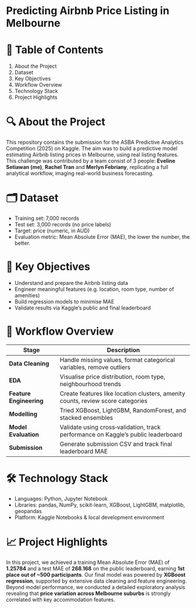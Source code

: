 # Predicting Airbnb Price Listing in Melbourne

# 📌 Table of Contents
1. About the Project
2. Dataset
3. Key Objectives
4. Workflow Overview
5. Technology Stack
6. Project Highlights

# 🔍 About the Project
This repository contains the submission for the ASBA Predictive Analytics Competition (2025) on Kaggle. The aim was to build a predictive model estimating Airbnb listing prices in Melbourne, using real listing features. This challenge was contributed by a team consist of 3 people: **Eveline Setiawan (me)**, **Rachel Tran** and **Merlyn Febriany**, replicating a full analytical workflow, imaging real-world business forecasting.

# 🗂 Dataset
- Training set: 7,000 records
- Test set: 3,000 records (no price labels)
- Target: price (numeric, in AUD)
- Evaluation metric: Mean Absolute Error (MAE), the lower the number, the better.
  
# 🎯 Key Objectives
- Understand and prepare the Airbnb listing data
- Engineer meaningful features (e.g. location, room type, number of amenities)
- Build regression models to minimise MAE
- Validate results via Kaggle’s public and final leaderboard

# 🧠 Workflow Overview

| Stage               | Description |
|---------------------|-------------|
| **Data Cleaning**   | Handle missing values, format categorical variables, remove outliers |
| **EDA**             | Visualise price distribution, room type, neighbourhood trends |
| **Feature Engineering** | Create features like location clusters, amenity counts, review score categories |
| **Modelling**        | Tried XGBoost, LightGBM, RandomForest, and stacked ensembles |
| **Model Evaluation**| Validate using cross‑validation, track performance on Kaggle’s public leaderboard |
| **Submission**      | Generate submission CSV and track final leaderboard MAE |

# 🛠️ Technology Stack
- Languages: Python, Jupyter Notebook
- Libraries: pandas, NumPy, scikit-learn, XGBoost, LightGBM, matplotlib, geopandas
- Platform: Kaggle Notebooks & local development environment

# 📈 Project Highlights
In this project, we achieved a training Mean Absolute Error (MAE) of **1.25784** and a test MAE of **268.168** on the public leaderboard, earning **1st place out of ~500 participants**. Our final model was powered by **XGBoost regression**, supported by extensive data cleaning and feature engineering. Beyond model performance, we conducted a detailed exploratory analysis revealing that **price variation across Melbourne suburbs** is strongly correlated with key accommodation features.
